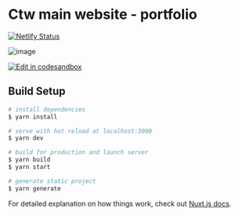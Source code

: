 # Ctw main website - portfolio
[![Netlify Status](https://api.netlify.com/api/v1/badges/107e069e-a07b-45a3-95a1-ce83da00df5b/deploy-status)](https://app.netlify.com/sites/ctw/deploys)

![image](https://user-images.githubusercontent.com/4195550/86518076-a852e780-be2e-11ea-88c3-667c6587cbc4.png)

[![Edit in codesandbox ](https://codesandbox.io/static/img/play-codesandbox.svg)](https://codesandbox.io/s/github/ctwhome/portfolio)
## Build Setup

```bash
# install dependencies
$ yarn install

# serve with hot reload at localhost:3000
$ yarn dev

# build for production and launch server
$ yarn build
$ yarn start

# generate static project
$ yarn generate
```

For detailed explanation on how things work, check out [Nuxt.js docs](https://nuxtjs.org).

